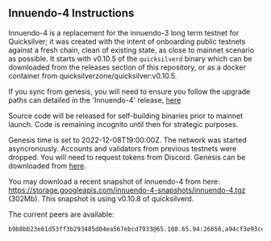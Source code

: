 ## Innuendo-4 Instructions

Innuendo-4 is a replacement for the innuendo-3 long term testnet for Quicksilver; it was created with the intent of onboarding public testnets against a fresh chain, clean of existing state, as close to mainnet scenario as possible. It starts with v0.10.5 of the `quicksilverd` binary which can be downloaded from the releases section of this repository, or as a docker container from quicksilverzone/quicksilver:v0.10.5.

If you sync from genesis, you will need to ensure you follow the upgrade paths can detailed in the 'Innuendo-4' release, [here](https://github.com/ingenuity-build/testnets/releases/tag/v0.10.5)

Source code will be released for self-building binaries prior to mainnet launch. Code is remaining incognito until then for strategic purposes.

Genesis time is set to 2022-12-08T19:00:00Z. The network was started asyncronously. Accounts and validators from previous testnets were dropped. You will need to request tokens from Discord. Genesis can be downloaded from [here](./genesis.json).

You may download a recent snapshot of innuendo-4 from here: https://storage.googleapis.com/innuendo-4-snapshots/innuendo-4.tgz (302Mb). This snapshot is using v0.10.8 of quicksilverd.

The current peers are available: 
```
b9b8bb23e61d53ff3b293485d04ea567ebcd7933@65.108.65.94:26656,a94cf3e93cec8eef6d67c2972e4af5eae1a118b2@65.108.2.27:26656,926ce3f8ce4cda6f1a5ee97a937a44f59ff28fbf@65.108.13.176:26656
```
